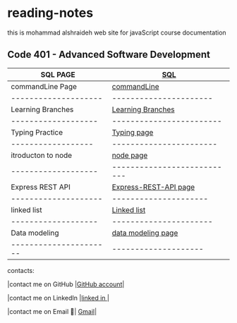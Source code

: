 # reading-notes

this is mohammad alshraideh web site for  javaScript course documentation  


## Code 401 - Advanced Software Development

   
|  SQL PAGE       |     [SQL](./sql.md)   |
|----------------------|--------------------|
|commandLine Page     | [commandLine](./commandLine.md)|
|--------------------|----------------------|
|Learning Branches  | [Learning Branches](./learningBranches.md)|
|-------------------|------------------------|
|Typing Practice  | [Typing page](TypingPractice.md)|
|------------------|-----------------------|
|itroducton to node |[node page](./node.md)|
|-------------------|---------------------------|
|Express REST API   |  [Express-REST-API page](Express-REST-API.md)|
|--------------------|---------------------|
|linked list       | [Linked list](linked-list.md)|
|-------------------|----------------------|
|Data modeling        | [data modeling page](DataModeling.md)|
|----------------------|--------------------|

contacts: 

|contact me on GitHub    |[GitHub account](https://github.com/mohammadsh96)|

|contact me on LinkedIn |[linked in ](https://www.linkedin.com/in/mohammad-alshraideh-67820b186/)|
 
|contact me on Email  :email:|  [Gmail](mhmd.shrydh1996@gmail.com)|

